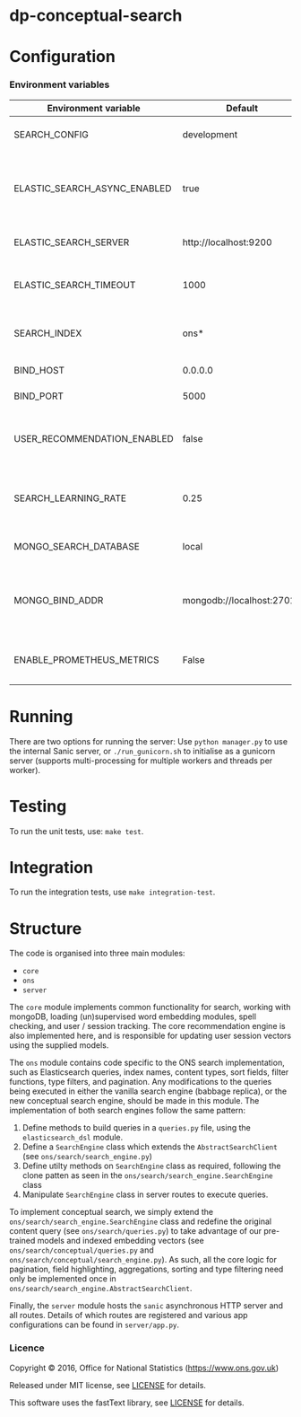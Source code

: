 dp-conceptual-search
==================

# Configuration

### Environment variables

| Environment variable         | Default                   | Description
| ---------------------------- | ------------------------- | ----------------------------------------------------------------------------------------------------
| SEARCH_CONFIG                | development               | Specifies which config_*.py file to use.
| ELASTIC_SEARCH_ASYNC_ENABLED | true                      | Specify whether to use synchronous or asynchronous Elasticsearch client.
| ELASTIC_SEARCH_SERVER        | http://localhost:9200     | URL of Elasticsearch cluster.
| ELASTIC_SEARCH_TIMEOUT       | 1000                      | Timeout of Elasticsearch requests in seconds.
| SEARCH_INDEX                 | ons*                      | The Elasticsearch index to be queried.
| BIND_HOST                    | 0.0.0.0                   | The host to bind to.
| BIND_PORT                    | 5000                      | The port to bind to.
| USER_RECOMMENDATION_ENABLED  | false                     | Enable/disable mongoDB and user recommendation engine.
| SEARCH_LEARNING_RATE         | 0.25                      | Rate at which search tries to learn about user interests (float, capped at 1.0).
| MONGO_SEARCH_DATABASE        | local                     | Default database for mongoDB.
| MONGO_BIND_ADDR              | mongodb://localhost:27017 | Default mongoDB bind address (must start with mongodb:// and end with port)
| ENABLE_PROMETHEUS_METRICS    | False                     | Enable/disable the /metircs endpoint for prometheus.

# Running

There are two options for running the server:
Use ```python manager.py``` to use the internal Sanic server, or  ```./run_gunicorn.sh``` to initialise as a 
gunicorn server (supports multi-processing for multiple workers and threads per worker).

# Testing

To run the unit tests, use: ```make test```.

# Integration

To run the integration tests, use  ```make integration-test```.

# Structure

The code is organised into three main modules:

* ```core```
* ```ons```
* ```server```

The ```core``` module implements common functionality for search, working with mongoDB, 
loading (un)supervised word embedding modules, spell checking, and user / session tracking. The core recommendation
engine is also implemented here, and is responsible for updating user session vectors using the supplied models.

The ```ons``` module contains code specific to the ONS search implementation, such as Elasticsearch queries, index names, 
content types, sort fields, filter functions, type filters, and pagination. Any modifications to the queries being 
executed in either the vanilla search engine (babbage replica), or the new conceptual search engine, should
be made in this module. The implementation of both search engines follow the same pattern:

1. Define methods to build queries in a ```queries.py``` file, using the ```elasticsearch_dsl``` module.
2. Define  a ```SearchEngine``` class which extends the ```AbstractSearchClient``` (see ```ons/search/search_engine.py```)
3. Define utilty methods on  ```SearchEngine``` class as required, following the clone patten as seen in the 
```ons/search/search_engine.SearchEngine``` class
4. Manipulate ```SearchEngine``` class in server routes to execute queries.

To implement conceptual search, we simply extend the ```ons/search/search_engine.SearchEngine``` class and redefine the 
original content query (see ```ons/search/queries.py```) to take advantage of our pre-trained models and
indexed embedding vectors (see ```ons/search/conceptual/queries.py``` and ```ons/search/conceptual/search_engine.py```).
As such, all the core logic for pagination, field highlighting, aggregations, sorting and type filtering need only be implemented once
in ```ons/search/search_engine.AbstractSearchClient```.

Finally, the ```server``` module hosts the ```sanic``` asynchronous HTTP server and all routes. Details of which routes are
registered and various app configurations can be found in ```server/app.py```.

### Licence

Copyright ©‎ 2016, Office for National Statistics (https://www.ons.gov.uk)

Released under MIT license, see [LICENSE](LICENSE.md) for details.

This software uses the fastText library, see [LICENSE](LICENSE.fastText.md) for details.
